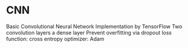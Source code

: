 # CNN

Basic Convolutional Neural Network Implementation by TensorFlow
Two convolution layers
a dense layer
Prevent overfitting via dropout
loss function: cross entropy
optimizer: Adam
